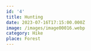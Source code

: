 ```yaml
---
id: '4'
title: Hunting
date: 2023-07-16T17:15:00.000Z
image: /images/image00016.webp
category: Hike
place: Forest
---
```

